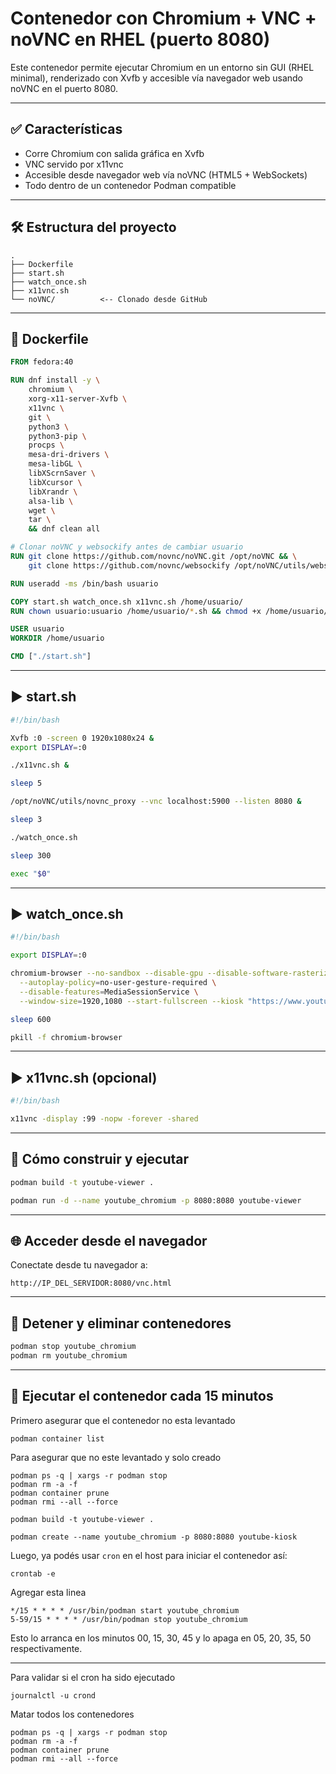 
# Contenedor con Chromium + VNC + noVNC en RHEL (puerto 8080)

Este contenedor permite ejecutar Chromium en un entorno sin GUI (RHEL minimal), renderizado con Xvfb y accesible vía navegador web usando noVNC en el puerto 8080.

---

## ✅ Características

- Corre Chromium con salida gráfica en Xvfb
- VNC servido por x11vnc
- Accesible desde navegador web vía noVNC (HTML5 + WebSockets)
- Todo dentro de un contenedor Podman compatible

---

## 🛠️ Estructura del proyecto

```
.
├── Dockerfile
├── start.sh
├── watch_once.sh
├── x11vnc.sh
└── noVNC/          <-- Clonado desde GitHub
```

---

## 📄 Dockerfile

```Dockerfile
FROM fedora:40

RUN dnf install -y \
    chromium \
    xorg-x11-server-Xvfb \
    x11vnc \
    git \
    python3 \
    python3-pip \
    procps \
    mesa-dri-drivers \
    mesa-libGL \
    libXScrnSaver \
    libXcursor \
    libXrandr \
    alsa-lib \
    wget \
    tar \
    && dnf clean all

# Clonar noVNC y websockify antes de cambiar usuario
RUN git clone https://github.com/novnc/noVNC.git /opt/noVNC && \
    git clone https://github.com/novnc/websockify /opt/noVNC/utils/websockify

RUN useradd -ms /bin/bash usuario

COPY start.sh watch_once.sh x11vnc.sh /home/usuario/
RUN chown usuario:usuario /home/usuario/*.sh && chmod +x /home/usuario/*.sh

USER usuario
WORKDIR /home/usuario

CMD ["./start.sh"]
```

---

## ▶️ start.sh

```bash
#!/bin/bash

Xvfb :0 -screen 0 1920x1080x24 &
export DISPLAY=:0

./x11vnc.sh &

sleep 5

/opt/noVNC/utils/novnc_proxy --vnc localhost:5900 --listen 8080 &

sleep 3

./watch_once.sh

sleep 300

exec "$0"
```

---

## ▶️ watch_once.sh

```bash
#!/bin/bash

export DISPLAY=:0

chromium-browser --no-sandbox --disable-gpu --disable-software-rasterizer \
  --autoplay-policy=no-user-gesture-required \
  --disable-features=MediaSessionService \
  --window-size=1920,1080 --start-fullscreen --kiosk "https://www.youtube.com/watch?v=AWFPhBKeea4&autoplay=1&mute=1" &

sleep 600

pkill -f chromium-browser
```

---

## ▶️ x11vnc.sh (opcional)

```bash
#!/bin/bash

x11vnc -display :99 -nopw -forever -shared
```

---

## 🧪 Cómo construir y ejecutar

```bash
podman build -t youtube-viewer .

podman run -d --name youtube_chromium -p 8080:8080 youtube-viewer
```

---

## 🌐 Acceder desde el navegador

Conectate desde tu navegador a:

```
http://IP_DEL_SERVIDOR:8080/vnc.html
```

---

## 🧹 Detener y eliminar contenedores

```bash
podman stop youtube_chromium
podman rm youtube_chromium
```

---

## 🔁 Ejecutar el contenedor cada 15 minutos

Primero asegurar que el contenedor no esta levantado
```
podman container list
```

Para asegurar que no este levantado y solo creado

```
podman ps -q | xargs -r podman stop
podman rm -a -f
podman container prune
podman rmi --all --force

podman build -t youtube-viewer .

podman create --name youtube_chromium -p 8080:8080 youtube-kiosk
```

Luego, ya podés usar `cron` en el host para iniciar el contenedor así:

```
crontab -e
```

Agregar esta linea 

```cron
*/15 * * * * /usr/bin/podman start youtube_chromium
5-59/15 * * * * /usr/bin/podman stop youtube_chromium
```

Esto lo arranca en los minutos 00, 15, 30, 45 y lo apaga en 05, 20, 35, 50 respectivamente.

---

Para validar si el cron ha sido ejecutado

```
journalctl -u crond

```


Matar todos los contenedores 

```
podman ps -q | xargs -r podman stop
podman rm -a -f
podman container prune
podman rmi --all --force
```

